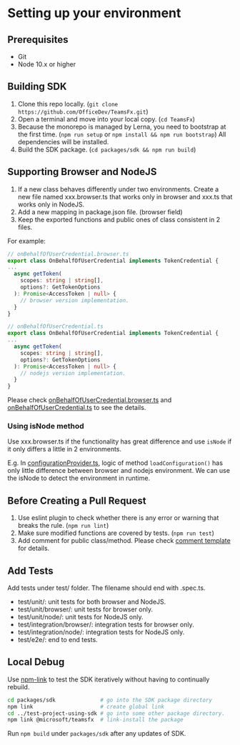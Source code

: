 # Setting up your environment

## Prerequisites

- Git
- Node 10.x or higher

## Building SDK

1. Clone this repo locally. (`git clone https://github.com/OfficeDev/TeamsFx.git`)
2. Open a terminal and move into your local copy. (`cd TeamsFx`)
3. Because the monorepo is managed by Lerna, you need to bootstrap at the first time. (`npm run setup` or `npm install && npm run bootstrap`) All dependencies will be installed.
4. Build the SDK package. (`cd packages/sdk && npm run build`)

## Supporting Browser and NodeJS

1. If a new class behaves differently under two environments. Create a new file named xxx.browser.ts that works only in browser and xxx.ts that works only in NodeJS.
2. Add a new mapping in package.json file. (browser field)
3. Keep the exported functions and public ones of class consistent in 2 files.

For example:

```typescript
// onBehalfOfUserCredential.browser.ts
export class OnBehalfOfUserCredential implements TokenCredential {
...
  async getToken(
    scopes: string | string[],
    options?: GetTokenOptions
  ): Promise<AccessToken | null> {
    // browser version implementation.
  }
}

// onBehalfOfUserCredential.ts
export class OnBehalfOfUserCredential implements TokenCredential {
...
  async getToken(
    scopes: string | string[],
    options?: GetTokenOptions
  ): Promise<AccessToken | null> {
    // nodejs version implementation.
  }
}
```

Please check [onBehalfOfUserCredential.browser.ts](src/credential/onBehalfOfUserCredential.browser.ts) and [onBehalfOfUserCredential.ts](src/credential/onBehalfOfUserCredential.ts) to see the details.

### Using isNode method

Use xxx.browser.ts if the functionality has great difference and use `isNode` if it only differs a little in 2 environments.

E.g. In [configurationProvider.ts](src/core/configurationProvider.ts), logic of method `loadConfiguration()` has only little difference between browser and nodejs environment. We can use the isNode to detect the environment in runtime.

## Before Creating a Pull Request

1. Use eslint plugin to check whether there is any error or warning that breaks the rule. (`npm run lint`)
2. Make sure modified functions are covered by tests. (`npm run test`)
3. Add comment for public class/method. Please check [comment template](API_COMMENT.md) for details.

## Add Tests

Add tests under test/ folder. The filename should end with .spec.ts.

- test/unit/: unit tests for both browser and NodeJS.
- test/unit/browser/: unit tests for browser only.
- test/unit/node/: unit tests for NodeJS only.
- test/integration/browser/: integration tests for browser only.
- test/integration/node/: integration tests for NodeJS only.
- test/e2e/: end to end tests.

## Local Debug

Use [npm-link](https://docs.npmjs.com/cli/v7/commands/npm-link) to test the SDK iteratively without having to continually rebuild.

```bash
cd packages/sdk              # go into the SDK package directory
npm link                     # create global link
cd ../test-project-using-sdk # go into some other package directory.
npm link @microsoft/teamsfx  # link-install the package
```

Run `npm build` under `packages/sdk` after any updates of SDK.
